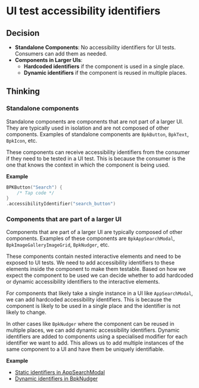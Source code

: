 # UI test accessibility identifiers

## Decision
* **Standalone Components**: No accessibility identifiers for UI tests. Consumers can add them as needed.
* **Components in Larger UIs**:
  * **Hardcoded identifiers** if the component is used in a single place.
  * **Dynamic identifiers** if the component is reused in multiple places.

## Thinking

### Standalone components
Standalone components are components that are not part of a larger UI. 
They are typically used in isolation and are not composed of other components. 
Examples of standalone components are `BpkButton`, `BpkText`, `BpkIcon`, etc.

These components can receive accessibility identifiers from the consumer if they need to be tested in a UI test. 
This is because the consumer is the one that knows the context in which the component is being used.

**Example**

```swift
BPKButton("Search") {
    /* Tap code */
}
.accessibilityIdentifier("search_button")
```

### Components that are part of a larger UI
Components that are part of a larger UI are typically composed of other components. 
Examples of these components are `BpkAppSearchModal`, `BpkImageGalleryImageGrid`, `BpkNudger`, etc.

These components contain nested interactive elements and need to be exposed to UI tests. 
We need to add accessibility identifiers to these elements inside the component to make them testable.
Based on how we expect the component to be used we can decide whether to 
add hardcoded or dynamic accessibility identifiers to the interactive elements.

For components that likely take a single instance in a UI like `AppSearchModal`, 
we can add hardcoded accessibility identifiers. This is because the component is likely to be 
used in a single place and the identifier is not likely to change.

In other cases like `BpkNudger` where the component can be reused in multiple places, 
we can add dynamic accessibility identifiers. Dynamic identifiers are added to components 
using a specialised modifier for each identifier we want to add. 
This allows us to add multiple instances of the same component to a UI and have them be uniquely identifiable.

**Example**
- [Static identifiers in AppSearchModal](../Backpack-SwiftUI/AppSearchModal)
- [Dynamic identifiers in BpkNudger](../Backpack-SwiftUI/Nudger)